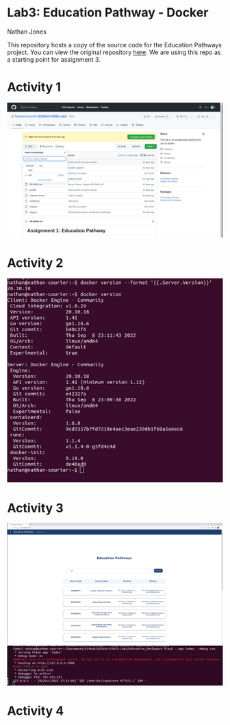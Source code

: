 # Lab3: Education Pathway - Docker
Nathan Jones

This repository hosts a copy of the source code for the Education Pathways project. You can view the original repository [here](https://assignment-1-starter-template.herokuapp.com/). We are using this repo as a starting point for assignment 3.

# Activity 1
![](images/Activity1.png)

# Activity 2
![](images/Activity2.png)

# Activity 3
![](images/Activity3.png)
![](images/Activity3-2.png)

# Activity 4